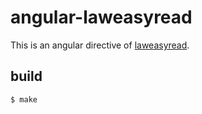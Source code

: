 # angular-laweasyread

This is an angular directive of [laweasyread](https://github.com/g0v/laweasyread-front).

## build

  `$ make`
